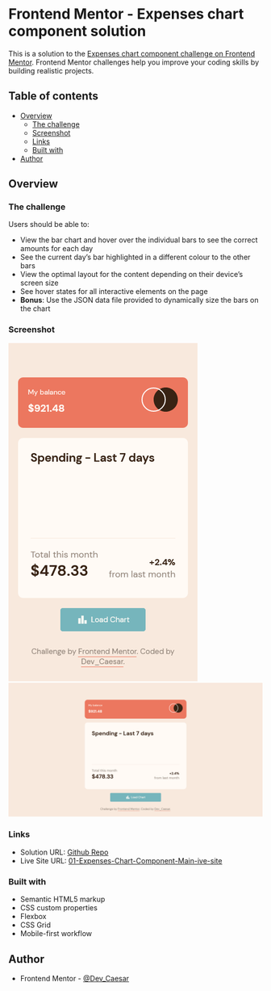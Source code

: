 # Frontend Mentor - Expenses chart component solution

This is a solution to the [Expenses chart component challenge on Frontend Mentor](https://www.frontendmentor.io/challenges/expenses-chart-component-e7yJBUdjwt). Frontend Mentor challenges help you improve your coding skills by building realistic projects.

## Table of contents

- [Overview](#overview)
  - [The challenge](#the-challenge)
  - [Screenshot](#screenshot)
  - [Links](#links)
  - [Built with](#built-with)
- [Author](#author)

## Overview

### The challenge

Users should be able to:

- View the bar chart and hover over the individual bars to see the correct amounts for each day
- See the current day’s bar highlighted in a different colour to the other bars
- View the optimal layout for the content depending on their device’s screen size
- See hover states for all interactive elements on the page
- **Bonus**: Use the JSON data file provided to dynamically size the bars on the chart

### Screenshot

![](./design/screenshot-mobile.png)
![](./design/screenshot-desktop.png)

### Links

- Solution URL: [Github Repo](https://your-solution-url.com)
- Live Site URL: [01-Expenses-Chart-Component-Main-ive-site](https://dev-caesar.github.io/01-Expenses-Chart-Component-Main/)

### Built with

- Semantic HTML5 markup
- CSS custom properties
- Flexbox
- CSS Grid
- Mobile-first workflow

## Author

- Frontend Mentor - [@Dev_Caesar](https://www.frontendmentor.io/profile/Dev-Caesar)
